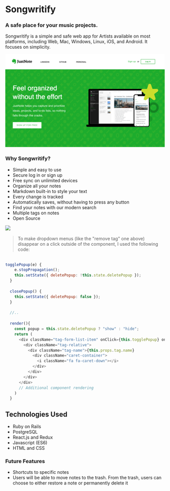 # Songwritify
### A safe place for your music projects.

Songwritify is a simple and safe web app for Artists available on most platforms, including Web, Mac, Windows, Linux, iOS, and Android. It focuses on simplicity.

![homePage](app/assets/images/home_page.png)

### Why Songwritify?

- Simple and easy to use
- Secure log in or sign up
- Free sync on unlimited devices
- Organize all your notes
- Markdown built-in to style your text
- Every change is tracked
- Automatically saves, without having to press any button
- Find your notes with our modern search
- Multiple tags on notes
- Open Source

<img src="https://github.com/tseleski/JustNote/blob/master/app/assets/images/sign_up.png" width="60%">

> To make dropdown menus (like the "remove tag" one above) disappear on a click outside of the component, I used the following code:

```javascript

togglePopup(e) {
    e.stopPropagation();
    this.setState({ deletePopup: !this.state.deletePopup });
  }

  closePopup() {
    this.setState({ deletePopup: false });
  }

  //..

  render(){
    const popup = this.state.deletePopup ? "show" : "hide";
    return (
      <div className="tag-form-list-item" onClick={this.togglePopup} onBlur={this.closePopup} tabIndex="0">
        <div className="tag-relative">
          <div className="tag-name">{this.props.tag.name}
            <div className="caret-container">
              <i className="fa fa-caret-down"></i>
            </div>
          </div>
        </div>
      </div>
      // Additional component rendering
    )
  }

  ```

## Technologies Used

* Ruby on Rails
* PostgreSQL
* React.js and Redux
* Javascript (ES6)
* HTML and CSS

### Future Features

* Shortcuts to specific notes
* Users will be able to move notes to the trash. From the trash, users can choose to either restore a note or permanently delete it